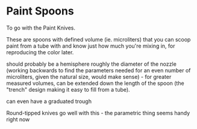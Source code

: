# Paint Spoons

To go with the Paint Knives.

These are spoons with defined volume (ie. microliters) that you can scoop paint from a tube with and know just how much you're mixing in, for reproducing the color later.

should probably be a hemisphere roughly the diameter of the nozzle (working backwards to find the parameters needed for an even number of microliters, given the natural size, would make sense) - for greater measured volumes, can be extended down the length of the spoon (the "trench" design making it easy to fill from a tube).

can even have a graduated trough

Round-tipped knives go well with this - the parametric thing seems handy right now
